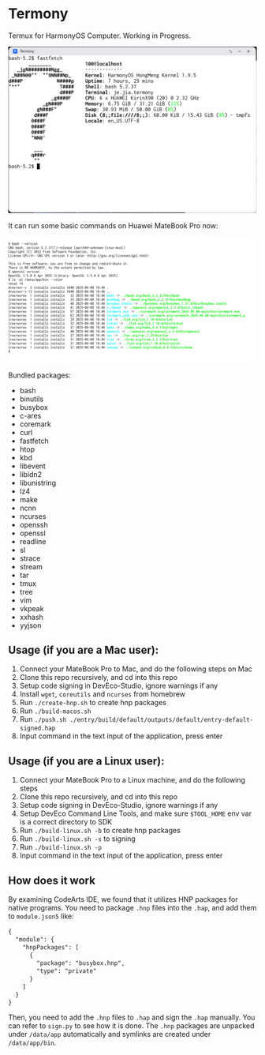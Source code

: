 # Termony

Termux for HarmonyOS Computer. Working in Progress.

![](./screenshot_fastfetch.jpg)

It can run some basic commands on Huawei MateBook Pro now:

![](./screenshot.jpg)

Bundled packages:

- bash
- binutils
- busybox
- c-ares
- coremark
- curl
- fastfetch
- htop
- kbd
- libevent
- libidn2
- libunistring
- lz4
- make
- ncnn
- ncurses
- openssh
- openssl
- readline
- sl
- strace
- stream
- tar
- tmux
- tree
- vim
- vkpeak
- xxhash
- yyjson

## Usage (if you are a Mac user):

1. Connect your MateBook Pro to Mac, and do the following steps on Mac
2. Clone this repo recursively, and cd into this repo
3. Setup code signing in DevEco-Studio, ignore warnings if any
4. Install `wget`, `coreutils` and `ncurses` from homebrew
5. Run `./create-hnp.sh` to create hnp packages
6. Run `./build-macos.sh`
7. Run `./push.sh ./entry/build/default/outputs/default/entry-default-signed.hap`
8. Input command in the text input of the application, press enter

## Usage (if you are a Linux user):

1. Connect your MateBook Pro to a Linux machine, and do the following steps
2. Clone this repo recursively, and cd into this repo
3. Setup code signing in DevEco-Studio, ignore warnings if any
4. Setup DevEco Command Line Tools, and make sure `$TOOL_HOME` env var is a correct directory to SDK
5. Run `./build-linux.sh -b` to create hnp packages
6. Run `./build-linux.sh -s` to signing
7. Run `./build-linux.sh -p`
8. Input command in the text input of the application, press enter

## How does it work

By examining CodeArts IDE, we found that it utilizes HNP packages for native programs. You need to package `.hnp` files into the `.hap`, and add them to `module.json5` like:

```json5
{
  "module": {
    "hnpPackages": [
      {
        "package": "busybox.hnp",
        "type": "private"
      }
    ]
  }
}
```

Then, you need to add the `.hnp` files to `.hap` and sign the `.hap` manually. You can refer to `sign.py` to see how it is done. The `.hnp` packages are unpacked under `/data/app` automatically and symlinks are created under `/data/app/bin`.
